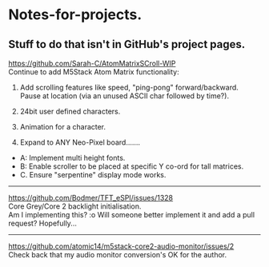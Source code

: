 # Notes-for-projects.
Stuff to do that isn't in GitHub's project pages.
----

https://github.com/Sarah-C/AtomMatrixSCroll-WIP                
Continue to add M5Stack Atom Matrix functionality:                 
1. Add scrolling features like speed, "ping-pong" forward/backward. Pause at location (via an unused ASCII char followed by time?).
2. 24bit user defined characters.
3. Animation for a character.

4. Expand to ANY Neo-Pixel board.......
* A: Implement multi height fonts.
* B: Enable scroller to be placed at specific Y co-ord for tall matrices.
* C. Ensure "serpentine" display mode works.

----------------

https://github.com/Bodmer/TFT_eSPI/issues/1328                    
Core Grey/Core 2 backlight initialisation.        
Am I implementing this? :o    Will someone better implement it and add a pull request? Hopefully...


----------------



https://github.com/atomic14/m5stack-core2-audio-monitor/issues/2                  
Check back that my audio monitor conversion's OK for the author.

